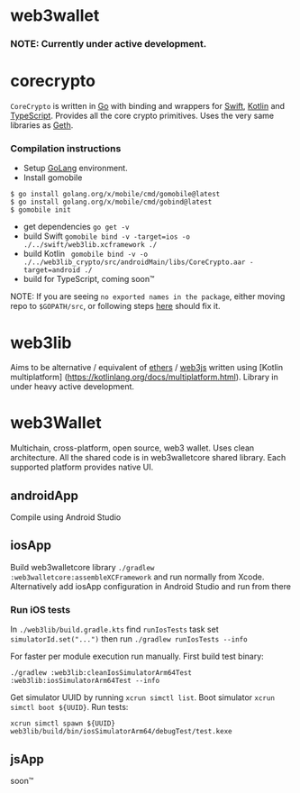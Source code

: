# web3wallet
 
### NOTE: Currently under active development.

# corecrypto

`CoreCrypto` is written in [Go](https://go.dev) with binding and wrappers for
[Swift](https://www.swift.org), [Kotlin](https://kotlinlang.org) and
[TypeScript](https://www.typescriptlang.org). Provides all the core crypto
primitives. Uses the very same libraries as [Geth](https://github.com/ethereum/go-ethereum).

### Compilation instructions

- Setup [GoLang](https://go.dev/doc/install) environment.
- Install gomobile
```
$ go install golang.org/x/mobile/cmd/gomobile@latest
$ go install golang.org/x/mobile/cmd/gobind@latest
$ gomobile init
```
- get dependencies `go get -v`
- build Swift `gomobile bind -v -target=ios -o ./../swift/web3lib.xcframework ./`
- build Kotlin ` gomobile bind -v -o ./../web3lib_crypto/src/androidMain/libs/CoreCrypto.aar -target=android ./`
- build for TypeScript, coming soon™

NOTE: If you are seeing `no exported names in the package`, either moving
repo to `$GOPATH/src`, or following steps [here](https://github.com/golang/go/issues/37961#issuecomment-673854585) 
should fix it.

# web3lib
Aims to be alternative / equivalent of [ethers](https://docs.ethers.io/v5/) / 
[web3js](https://web3js.readthedocs.io) written using [Kotlin multiplatform]
(https://kotlinlang.org/docs/multiplatform.html). Library in under heavy 
active development. 

# web3Wallet
Multichain, cross-platform, open source, web3 wallet. Uses clean 
architecture. All the shared code is in web3walletcore shared library. Each 
supported platform provides native UI.

## androidApp
Compile using Android Studio

## iosApp
Build web3walletcore library ```./gradlew :web3walletcore:assembleXCFramework```
and run normally from Xcode. Alternatively add iosApp configuration in Android 
Studio and run from there

### Run iOS tests

In `./web3lib/build.gradle.kts` find `runIosTests` task set 
`simulatorId.set("...")` then run `./gradlew runIosTests --info`

For faster per module execution run manually. First build test binary:
```
./gradlew :web3lib:cleanIosSimulatorArm64Test :web3lib:iosSimulatorArm64Test --info
```
Get simulator UUID by running `xcrun simctl list`. Boot simulator 
`xcrun simctl boot ${UUID}`. Run tests:
```
xcrun simctl spawn ${UUID} web3lib/build/bin/iosSimulatorArm64/debugTest/test.kexe
```

## jsApp
soon™

